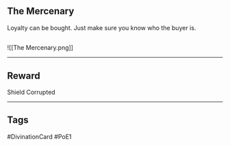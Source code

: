 ## The Mercenary
Loyalty can be bought. Just make sure you know who the buyer is.
## 
![[The Mercenary.png]]

---
## Reward
Shield
Corrupted

---
## Tags
#DivinationCard
#PoE1